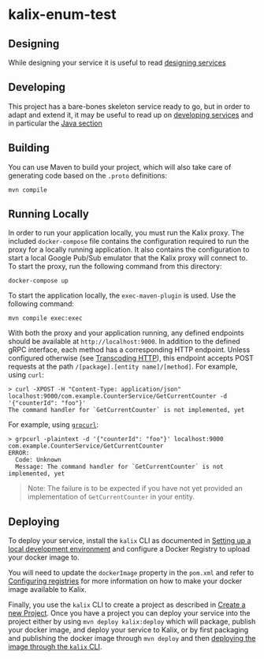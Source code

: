# kalix-enum-test


## Designing

While designing your service it is useful to read [designing services](https://docs.kalix.io/services/development-process.html)


## Developing

This project has a bare-bones skeleton service ready to go, but in order to adapt and
extend it, it may be useful to read up on [developing services](https://docs.kalix.io/services/)
and in particular the [Java section](https://docs.kalix.io/java-protobuf/index.html)


## Building

You can use Maven to build your project, which will also take care of
generating code based on the `.proto` definitions:

```shell
mvn compile
```


## Running Locally

In order to run your application locally, you must run the Kalix proxy. The included `docker-compose` file contains the configuration required to run the proxy for a locally running application.
It also contains the configuration to start a local Google Pub/Sub emulator that the Kalix proxy will connect to.
To start the proxy, run the following command from this directory:

```shell
docker-compose up
```

To start the application locally, the `exec-maven-plugin` is used. Use the following command:

```shell
mvn compile exec:exec
```

With both the proxy and your application running, any defined endpoints should be available at `http://localhost:9000`. In addition to the defined gRPC interface, each method has a corresponding HTTP endpoint. Unless configured otherwise (see [Transcoding HTTP](https://docs.kalix.io/java-protobuf/writing-grpc-descriptors-protobuf.html#_transcoding_http)), this endpoint accepts POST requests at the path `/[package].[entity name]/[method]`. For example, using `curl`:

```shell
> curl -XPOST -H "Content-Type: application/json" localhost:9000/com.example.CounterService/GetCurrentCounter -d '{"counterId": "foo"}'
The command handler for `GetCurrentCounter` is not implemented, yet
```

For example, using [`grpcurl`](https://github.com/fullstorydev/grpcurl):

```shell
> grpcurl -plaintext -d '{"counterId": "foo"}' localhost:9000 com.example.CounterService/GetCurrentCounter 
ERROR:
  Code: Unknown
  Message: The command handler for `GetCurrentCounter` is not implemented, yet
```

> Note: The failure is to be expected if you have not yet provided an implementation of `GetCurrentCounter` in
> your entity.


## Deploying

To deploy your service, install the `kalix` CLI as documented in
[Setting up a local development environment](https://docs.kalix.io/setting-up/)
and configure a Docker Registry to upload your docker image to.

You will need to update the `dockerImage` property in the `pom.xml` and refer to
[Configuring registries](https://docs.kalix.io/projects/container-registries.html)
for more information on how to make your docker image available to Kalix.

Finally, you use the `kalix` CLI to create a project as described in [Create a new Project](https://docs.kalix.io/projects/create-project.html). Once you have a project you can deploy your service into the project either 
by using `mvn deploy kalix:deploy` which will package, publish your docker image, and deploy your service to Kalix, 
or by first packaging and publishing the docker image through `mvn deploy` and 
then [deploying the image through the `kalix` CLI](https://docs.kalix.io/services/deploy-service.html#_deploy).
